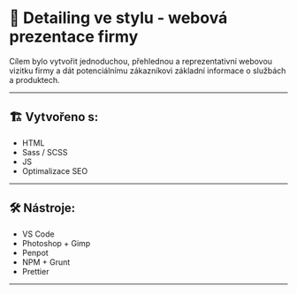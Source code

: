 # 📝 Detailing ve stylu - webová prezentace firmy

Cílem bylo vytvořit jednoduchou, přehlednou a reprezentativní webovou vizitku firmy a dát potenciálnímu zákazníkovi základní informace o službách a produktech.

****

## 🏗️ Vytvořeno s:

- HTML
- Sass / SCSS
- JS
- Optimalizace SEO

****

## 🛠️ Nástroje:

- VS Code
- Photoshop + Gimp
- Penpot
- NPM + Grunt
- Prettier

****

<!-- ## 👀 Finální stránka:

[Detailing ve stylu](https://detailing-vestylu.cz/)
 -->


